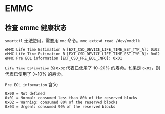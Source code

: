 # EMMC

## 检查 emmc 健康状态

`smartctl` 无法使用，需要用 `mmc` 命令。`mmc extcsd read /dev/mmcblk`

```
eMMC Life Time Estimation A [EXT_CSD_DEVICE_LIFE_TIME_EST_TYP_A]: 0x02
eMMC Life Time Estimation B [EXT_CSD_DEVICE_LIFE_TIME_EST_TYP_B]: 0x02
eMMC Pre EOL information [EXT_CSD_PRE_EOL_INFO]: 0x01
```

`Life Time Estimation` 的 `0x02` 代表已使用了 10~20% 的寿命。如果是 `0x01`，则代表已使用了 0~10% 的寿命。

`Pre EOL information` 含义:

```
0x00 = Not defined
0x01 = Normal: consumed less than 80% of the reserved blocks
0x02 = Warning: consumed 80% of the reserved blocks
0x03 = Urgent: consumed 90% of the reserved blocks
```
